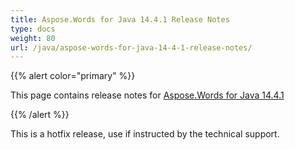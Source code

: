 ```yaml
---
title: Aspose.Words for Java 14.4.1 Release Notes
type: docs
weight: 80
url: /java/aspose-words-for-java-14-4-1-release-notes/
---
```


{{% alert color="primary" %}} 

This page contains release notes for [Aspose.Words for Java 14.4.1](http://www.aspose.com/downloads/words/java/new-releases/aspose.words-for-java-14.4.1/)

{{% /alert %}} 

This is a hotfix release, use if instructed by the technical support. 
